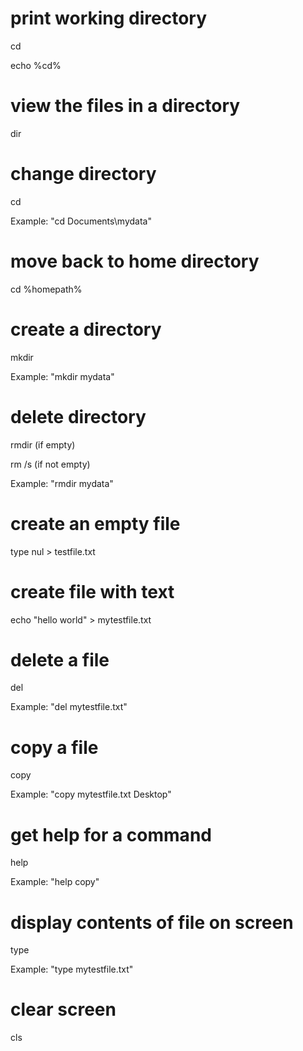# print working directory

cd

echo %cd%

# view the files in a directory

dir

# change directory 

cd

Example: "cd Documents\mydata"

# move back to home directory

cd %homepath%

# create a directory 

mkdir 

Example: "mkdir mydata"

# delete directory

rmdir (if empty)

rm /s (if not empty)

Example: "rmdir mydata"

# create an empty file

type nul > testfile.txt

# create file with text

echo "hello world" > mytestfile.txt

# delete a file

del

Example: "del mytestfile.txt"

# copy a file 

copy

Example: "copy mytestfile.txt Desktop"

# get help for a command

help <command>

Example: "help copy"

# display contents of file on screen

type

Example: "type mytestfile.txt"

# clear screen

cls

